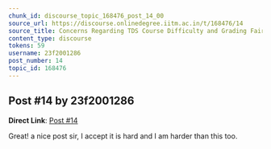 ```yaml
---
chunk_id: discourse_topic_168476_post_14_00
source_url: https://discourse.onlinedegree.iitm.ac.in/t/168476/14
source_title: Concerns Regarding TDS Course Difficulty and Grading Fairness
content_type: discourse
tokens: 59
username: 23f2001286
post_number: 14
topic_id: 168476
---
```


## Post #14 by 23f2001286

**Direct Link**: [Post #14](https://discourse.onlinedegree.iitm.ac.in/t/168476/14)

Great! a nice post sir, I accept it is hard and I am harder than this too.
